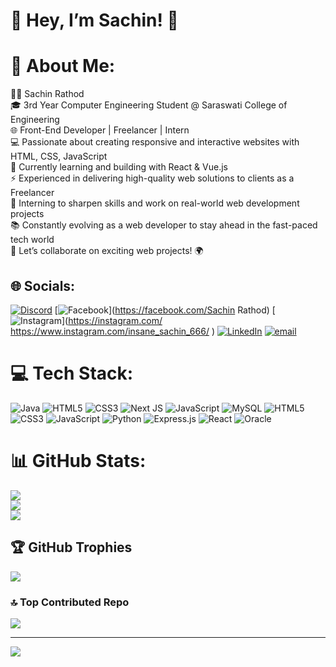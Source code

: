 <h1>🌟 Hey, I’m Sachin! 🌟</h1>

# 💫 About Me:
👨‍💻 Sachin Rathod<br>🎓 3rd Year Computer Engineering Student @ Saraswati College of Engineering<br>🌐 Front-End Developer | Freelancer | Intern<br>💻 Passionate about creating responsive and interactive websites with HTML, CSS, JavaScript<br>🚀 Currently learning and building with React & Vue.js<br>⚡ Experienced in delivering high-quality web solutions to clients as a Freelancer<br>🔧 Interning to sharpen skills and work on real-world web development projects<br>📚 Constantly evolving as a web developer to stay ahead in the fast-paced tech world<br>💬 Let’s collaborate on exciting web projects! 🌍


## 🌐 Socials:
[![Discord](https://img.shields.io/badge/Discord-%237289DA.svg?logo=discord&logoColor=white)](https://discord.gg/Fnicke) [![Facebook](https://img.shields.io/badge/Facebook-%231877F2.svg?logo=Facebook&logoColor=white)](https://facebook.com/Sachin Rathod) [![Instagram](https://img.shields.io/badge/Instagram-%23E4405F.svg?logo=Instagram&logoColor=white)](https://instagram.com/ https://www.instagram.com/insane_sachin_666/ ) [![LinkedIn](https://img.shields.io/badge/LinkedIn-%230077B5.svg?logo=linkedin&logoColor=white)](https://linkedin.com/in/www.linkedin.com/in/sachin-rathod-469168310) [![email](https://img.shields.io/badge/Email-D14836?logo=gmail&logoColor=white)](mailto:rathodsachin0766@gmail.com) 

# 💻 Tech Stack:
![Java](https://img.shields.io/badge/java-%23ED8B00.svg?style=for-the-badge&logo=openjdk&logoColor=white) ![HTML5](https://img.shields.io/badge/html5-%23E34F26.svg?style=for-the-badge&logo=html5&logoColor=white) ![CSS3](https://img.shields.io/badge/css3-%231572B6.svg?style=for-the-badge&logo=css3&logoColor=white) ![Next JS](https://img.shields.io/badge/Next-black?style=for-the-badge&logo=next.js&logoColor=white) ![JavaScript](https://img.shields.io/badge/javascript-%23323330.svg?style=for-the-badge&logo=javascript&logoColor=%23F7DF1E) ![MySQL](https://img.shields.io/badge/mysql-4479A1.svg?style=for-the-badge&logo=mysql&logoColor=white) ![HTML5](https://img.shields.io/badge/html5-%23E34F26.svg?style=for-the-badge&logo=html5&logoColor=white) ![CSS3](https://img.shields.io/badge/css3-%231572B6.svg?style=for-the-badge&logo=css3&logoColor=white) ![JavaScript](https://img.shields.io/badge/javascript-%23323330.svg?style=for-the-badge&logo=javascript&logoColor=%23F7DF1E) ![Python](https://img.shields.io/badge/python-3670A0?style=for-the-badge&logo=python&logoColor=ffdd54) ![Express.js](https://img.shields.io/badge/express.js-%23404d59.svg?style=for-the-badge&logo=express&logoColor=%2361DAFB) ![React](https://img.shields.io/badge/react-%2320232a.svg?style=for-the-badge&logo=react&logoColor=%2361DAFB) ![Oracle](https://img.shields.io/badge/Oracle-F80000?style=for-the-badge&logo=oracle&logoColor=white)
# 📊 GitHub Stats:
![](https://github-readme-stats.vercel.app/api?username=FNICKE&theme=dark&hide_border=false&include_all_commits=true&count_private=false)<br/>
![](https://github-readme-streak-stats.herokuapp.com/?user=FNICKE&theme=dark&hide_border=false)<br/>
![](https://github-readme-stats.vercel.app/api/top-langs/?username=FNICKE&theme=dark&hide_border=false&include_all_commits=true&count_private=false&layout=compact)

## 🏆 GitHub Trophies
![](https://github-profile-trophy.vercel.app/?username=FNICKE&theme=radical&no-frame=false&no-bg=false&margin-w=4)

### 🔝 Top Contributed Repo
![](https://github-contributor-stats.vercel.app/api?username=FNICKE&limit=5&theme=dark&combine_all_yearly_contributions=true)

---
[![](https://visitcount.itsvg.in/api?id=FNICKE&icon=0&color=0)](https://visitcount.itsvg.in)

<!-- Proudly created with GPRM ( https://gprm.itsvg.in ) -->
